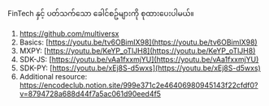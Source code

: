 FinTech နှင့် ပတ်သက်သော ခေါင်စဥ်များကို စုထားပေးပါမယ်။

1. https://github.com/multiversx 
2. Basics: [https://youtu.be/tv6OBimIX98](https://youtu.be/tv6OBimIX98)  
3. MXPY: [https://youtu.be/KeYP_oTlJH8](https://youtu.be/KeYP_oTlJH8)  
4. SDK-JS: [https://youtu.be/vAa1fxxmjYU](https://youtu.be/vAa1fxxmjYU)  
5. SDK-PY: [https://youtu.be/xEj8S-d5wxs](https://youtu.be/xEj8S-d5wxs)
6. Additional resource:  https://encodeclub.notion.site/999e371c2e46406980945143f22cfdf0?v=8794728a688d44f7a5ac061d90eed4f5